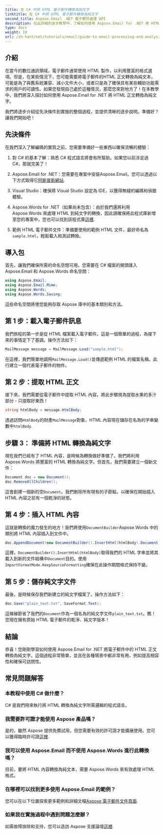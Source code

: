 ```yaml
---
title: 在 C# 中將 HTML 電子郵件轉換為純文字
linktitle: 在 C# 中將 HTML 電子郵件轉換為純文字
second_title: Aspose.Email .NET 電子郵件處理 API
description: 在此詳細的逐步教學中，了解如何使用 Aspose.Email for .NET 將 HTML 電子郵件正文輕鬆轉換為純文字。
type: docs
weight: 19
url: /zh-hant/net/tutorials/email/guide-to-email-processing-and-analysis/convert-html-email-to-plain-text/
---
```

## 介紹

在當今的數位通訊領域，電子郵件通常使用 HTML 製作，以利用豐富的格式選項。但是，在某些情況下，您可能需要將電子郵件的HTML 正文轉換為純文本，可能是為了與舊系統兼容、減小文件大小，或者只是為了確保具有某些輔助功能需求的用戶的可讀性。如果您發現自己處於這種情況，那麼您來對地方了！在本教學中，我們將深入探討如何使用 Aspose.Email for .NET 將 HTML 正文轉換為純文字。 

我們將逐步介紹從先決條件到實施的整個過程，並提供清晰的逐步說明。準備好？讓我們開始吧！

## 先決條件

在我們深入了解編碼的實質之前，您需要準備好一些東西以確保流暢的體驗：

1. 對 C# 的基本了解：熟悉 C# 程式語言將會有所幫助。如果您以前涉足過 C#，那就完美了！

2. Aspose.Email for .NET：您需要在專案中安裝Aspose.Email。您可以透過以下方式取得它[阿斯普斯網站](https://releases.aspose.com/email/net/).

3. Visual Studio：確保將 Visual Studio 設定為 IDE，以獲得無縫的編碼和偵錯體驗。

4.  Aspose.Words for .NET（如果尚未包含）：由於我們還將利用 Aspose.Words 來處理 HTML 到純文字的轉換，因此請確保將此程式庫新增至您的專案中，您也可以找到該程式庫[這裡](https://releases.aspose.com/words/net/).

5. 範例 HTML 電子郵件文件：準備要使用的範例 HTML 文件，最好命名為`sample.html`，輕鬆載入和測試轉換。

## 導入包

首先，讓我們確保所需的命名空間可用。您需要在 C# 檔案的開頭匯入 Aspose.Email 和 Aspose.Words 命名空間：

```csharp
using Aspose.Email;
using Aspose.Email.Mime;
using Aspose.Words;
using Aspose.Words.Saving;
```

這些命名空間將使您能夠存取 Aspose 庫中的基本類別和方法。

## 第 1 步：載入電子郵件訊息

我們旅程的第一步是從 HTML 檔案載入電子郵件。這是一個簡單的過程，為接下來的事情定下了基調。操作方法如下：

```csharp
MailMessage message = MailMessage.Load("sample.html");
```

在這裡，我們簡單地調用`MailMessage.Load()`並傳遞範例 HTML 的檔案名稱。此行建立一個代表電子郵件的物件。

## 第 2 步：提取 HTML 正文

接下來，我們需要從電子郵件中提取 HTML 內容。將此步驟視為提取水果的多汁部分 - 只提取好東西！

```csharp
string htmlBody = message.HtmlBody;
```

透過訪問`HtmlBody`的財產`MailMessage`對象，HTML 內容現在儲存在名為的字串變數中`htmlBody`.

## 步驟 3： 準備將 HTML 轉換為純文字

現在我們已經有了 HTML 內容，是時候為轉換做好準備了。我們將利用 Aspose.Words 將豐富的 HTML 轉換為純文字。但首先，我們需要建立一個新文件：

```csharp
Document doc = new Document();
doc.RemoveAllChildren();
```

這會創建一個新的空`Document`。我們刪除所有現有的子節點，以確保在開始插入 HTML 內容之前有一個乾淨的狀態。

## 第 4 步：插入 HTML 內容

這就是轉換的魔力發生的地方！我們將使用`DocumentBuilder`Aspose.Words 中的類別將 HTML 內容插入到文件中。 

```csharp
doc.AppendDocument(new DocumentBuilder().InsertHtml(htmlBody).Document, ImportFormatMode.KeepSourceFormatting);
```

這裡，`DocumentBuilder().InsertHtml(htmlBody)`取得我們的 HTML 字串並將其載入到新的文件結構中`Document`目的。使用`ImportFormatMode.KeepSourceFormatting`確保在此操作期間格式保持不變。

## 第 5 步：儲存純文字文件

最後，是時候保存我們新建立的純文字檔案了。操作方法如下：

```csharp
doc.Save("plain_text.txt", SaveFormat.Text);
```

這條線節省了我們的`Document`作為一個名為的純文字文件`plain_text.txt`。瞧！您現在擁有原始 HTML 電子郵件的乾淨、純文字版本！

## 結論

恭喜！您剛剛學習如何使用 Aspose.Email for .NET 將電子郵件中的 HTML 正文轉換為純文字。這個過程非常簡單，並且在各種場景中都非常有用，例如提高相容性和確保可訪問性。 

## 常見問題解答

### 本教程中使用 C# 做什麼？  
C# 是我們用來執行將 HTML 轉換為純文字所需邏輯的程式語言。

### 我需要許可證才能使用 Aspose 產品嗎？  
是的，雖然 Aspose 提供免費試用，但您需要有效的許可證才能擴展使用。您可以獲得臨時許可證[這裡](https://purchase.conholdate.com/temporary-license/).

### 我可以使用 Aspose.Email 而不使用 Aspose.Words 進行此轉換嗎？  
目前，要將 HTML 內容轉換為純文本，需要 Aspose.Words 來有效處理 HTML 格式。

### 在哪裡可以找到更多使用 Aspose.Email 的範例？  
您可以在以下位置探索更多範例和詳細文檔[Aspose 電子郵件文件頁面](https://reference.aspose.com/email/net/).

### 如果我在實施過程中遇到問題怎麼辦？  
如需故障排除和支持，您可以造訪 Aspose 支援論壇[這裡](https://forum.aspose.com/c/email/12/).